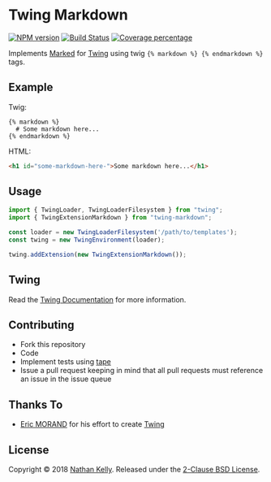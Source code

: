 # Twing Markdown
[![NPM version][npm-image]][npm-url] [![Build Status][travis-image]][travis-url] [![Coverage percentage][coveralls-image]][coveralls-url]

Implements [Marked](https://www.npmjs.com/package/marked) for [Twing](https://www.npmjs.com/package/twing) using twig `{% markdown %} {% endmarkdown %}` tags.

## Example

Twig:
```twig
{% markdown %}
  # Some markdown here...
{% endmarkdown %}
```

HTML:
```html
<h1 id="some-markdown-here-">Some markdown here...</h1>
```

## Usage

```javascript
import { TwingLoader, TwingLoaderFilesystem } from "twing";
import { TwingExtensionMarkdown } from "twing-markdown";

const loader = new TwingLoaderFilesystem('/path/to/templates');
const twing = new TwingEnvironment(loader);

twing.addExtension(new TwingExtensionMarkdown());
```

## Twing

Read the [Twing Documentation](http://ericmorand.github.io/twing) for more information.

## Contributing

* Fork this repository
* Code
* Implement tests using [tape](https://github.com/substack/tape)
* Issue a pull request keeping in mind that all pull requests must reference an issue in the issue queue

## Thanks To

- [Eric MORAND](https://github.com/ericmorand) for his effort to create [Twing](https://www.npmjs.com/package/twing)


## License

Copyright © 2018 [Nathan Kelly](https://github.com/nedkelly). Released under the [2-Clause BSD License](https://github.com/nedkelly/twing-markdown/blob/master/LICENSE).

[npm-image]: https://badge.fury.io/js/twing-markdown.svg
[npm-url]: https://npmjs.org/package/twing-markdown
[travis-image]: https://travis-ci.org/nedkelly/twing-markdown.svg?branch=master
[travis-url]: https://travis-ci.org/nedkelly/twing-markdown
[coveralls-image]: https://coveralls.io/repos/github/nedkelly/twing-markdown/badge.svg?branch=master
[coveralls-url]: https://coveralls.io/github/nedkelly/twing-markdown?branch=master
